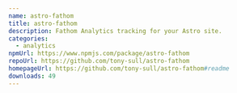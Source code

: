 ```yaml
---
name: astro-fathom
title: astro-fathom
description: Fathom Analytics tracking for your Astro site.
categories:
  - analytics
npmUrl: https://www.npmjs.com/package/astro-fathom
repoUrl: https://github.com/tony-sull/astro-fathom
homepageUrl: https://github.com/tony-sull/astro-fathom#readme
downloads: 49
---
```

